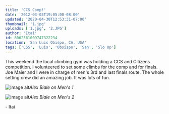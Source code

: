 ```yaml
---
title: 'CCS Comp!'
date: '2012-03-03T19:05:00-08:00'
updated: '2020-04-30T12:53:31-07:00'
thumbnail: '1.jpg'
uploads: ['1.jpg', '2.JPG']
author: 'Itai'
id: 8062561009747322234
location: 'San Luis Obispo, CA, USA'
tags: ['CSS', 'Luis', 'Obsispo', 'San', 'Slo Op']
---
```


This weekend the local climbing gym was holding a CCS and Citizens competition. I volunteered to set some climbs for the comp and for finals. Joe Maier and I were in charge of men's 3rd and last finals route. The whole setting crew did an amazing job. It was lots of fun.

![image alt](uploads/1.jpg)*Alex Biale on Men's 1*

![image alt](uploads/2.JPG)*Alex Biale on Men's 2*

\- Itai
